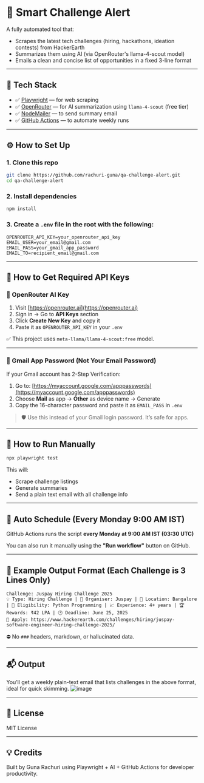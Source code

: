 # 🚀 Smart Challenge Alert

A fully automated tool that:

* Scrapes the latest tech challenges (hiring, hackathons, ideation contests) from HackerEarth
* Summarizes them using AI (via OpenRouter's llama-4-scout model)
* Emails a clean and concise list of opportunities in a fixed 3-line format

---

## 🧰 Tech Stack

* ✅ [Playwright](https://playwright.dev/) — for web scraping
* ✅ [OpenRouter](https://openrouter.ai) — for AI summarization using `llama-4-scout` (free tier)
* ✅ [NodeMailer](https://nodemailer.com/) — to send summary email
* ✅ [GitHub Actions](https://docs.github.com/en/actions) — to automate weekly runs

---

## ⚙️ How to Set Up

### 1. Clone this repo

```bash
git clone https://github.com/rachuri-guna/qa-challenge-alert.git
cd qa-challenge-alert
```

### 2. Install dependencies

```bash
npm install
```

### 3. Create a `.env` file in the root with the following:

```env
OPENROUTER_API_KEY=your_openrouter_api_key
EMAIL_USER=your_email@gmail.com
EMAIL_PASS=your_gmail_app_password
EMAIL_TO=recipient_email@gmail.com
```
---

## 🔐 How to Get Required API Keys

### 🛁 OpenRouter AI Key

1. Visit [https://openrouter.ai](https://openrouter.ai)
2. Sign in → Go to **API Keys** section
3. Click **Create New Key** and copy it
4. Paste it as `OPENROUTER_API_KEY` in your `.env`

✅ This project uses `meta-llama/llama-4-scout:free` model.

---

### 🔑 Gmail App Password (Not Your Email Password)

If your Gmail account has 2-Step Verification:

1. Go to: [https://myaccount.google.com/apppasswords](https://myaccount.google.com/apppasswords)
2. Choose **Mail** as app → **Other** as device name → Generate
3. Copy the 16-character password and paste it as `EMAIL_PASS` in `.env`

> 🛡️ Use this instead of your Gmail login password. It’s safe for apps.

---

## 🧪 How to Run Manually

```bash
npx playwright test
```

This will:

* Scrape challenge listings
* Generate summaries
* Send a plain text email with all challenge info

---

## 🔁 Auto Schedule (Every Monday 9:00 AM IST)

GitHub Actions runs the script **every Monday at 9:00 AM IST (03:30 UTC)**

You can also run it manually using the **"Run workflow"** button on GitHub.

---

## 📝 Example Output Format (Each Challenge is 3 Lines Only)

```
Challenge: Juspay Hiring Challenge 2025  
💡 Type: Hiring Challenge | 💼 Organiser: Juspay | 📍 Location: Bangalore | 🎯 Eligibility: Python Programming | 📈 Experience: 4+ years | 🏆 Rewards: ₹42 LPA | 🕒 Deadline: June 25, 2025  
🔗 Apply: https://www.hackerearth.com/challenges/hiring/juspay-software-engineer-hiring-challenge-2025/
```

⛔ No `###` headers, markdown, or hallucinated data.

---

## 📬 Output

You’ll get a weekly plain-text email that lists challenges in the above format, ideal for quick skimming.
![image](https://github.com/user-attachments/assets/b70e8a0b-6a01-4b78-ac81-1c274bcd5f06)


---

## 📄 License

MIT License

---

## 💡 Credits

Built by Guna Rachuri using Playwright + AI + GitHub Actions for developer productivity.
